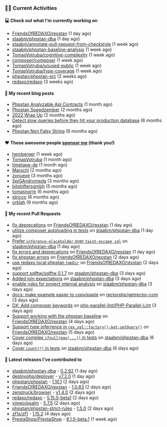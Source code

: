 ### 👨‍💻 Current Activities


#### 💻 Check out what I'm currently working on

- [FriendsOfREDAXO/rexstan](https://github.com/FriendsOfREDAXO/rexstan) (1 day ago)
- [staabm/phpstan-dba](https://github.com/staabm/phpstan-dba) (1 day ago)
- [staabm/annotate-pull-request-from-checkstyle](https://github.com/staabm/annotate-pull-request-from-checkstyle) (1 week ago)
- [staabm/phpstan-baseline-analysis](https://github.com/staabm/phpstan-baseline-analysis) (1 week ago)
- [TomasVotruba/cognitive-complexity](https://github.com/TomasVotruba/cognitive-complexity) (1 week ago)
- [composer/composer](https://github.com/composer/composer) (1 week ago)
- [TomasVotruba/unused-public](https://github.com/TomasVotruba/unused-public) (1 week ago)
- [TomasVotruba/type-coverage](https://github.com/TomasVotruba/type-coverage) (1 week ago)
- [phpstan/phpstan-src](https://github.com/phpstan/phpstan-src) (2 weeks ago)
- [redaxo/redaxo](https://github.com/redaxo/redaxo) (3 weeks ago)


#### 📜 My recent blog posts

- [Phpstan Analyzable Api Contracts](https://staabm.github.io/2022/12/29/phpstan-analyzable-api-contracts.html) (1 month ago)
- [Phpstan Speedzember](https://staabm.github.io/2022/12/23/phpstan-speedzember.html) (2 months ago)
- [2022 Wrap Up](https://staabm.github.io/2022/12/20/2022-wrap-up.html) (2 months ago)
- [Detect slow queries before they hit your production database](https://staabm.github.io/2022/08/16/phpstan-dba-query-plan-analysis.html) (6 months ago)
- [Phpstan Non Falsy String](https://staabm.github.io/2022/08/11/phpstan-non-falsy-string.html) (6 months ago)


#### ❤️ These awesome people [sponsor me](https://github.com/sponsors/staabm) (thank you!)

- [hemberger](https://github.com/hemberger) (1 week ago)
- [TomasVotruba](https://github.com/TomasVotruba) (1 month ago)
- [timetape-de](https://github.com/timetape-de) (1 month ago)
- [Marschl](https://github.com/Marschl) (2 months ago)
- [zonuexe](https://github.com/zonuexe) (3 months ago)
- [SpiGAndromeda](https://github.com/SpiGAndromeda) (3 months ago)
- [bitshiftersgmbh](https://github.com/bitshiftersgmbh) (5 months ago)
- [tomasnorre](https://github.com/tomasnorre) (6 months ago)
- [elricco](https://github.com/elricco) (8 months ago)
- [orklah](https://github.com/orklah) (9 months ago)


#### 🔨 My recent Pull Requests

- [fix deprecations](https://github.com/FriendsOfREDAXO/rexstan/pull/341) on [FriendsOfREDAXO/rexstan](https://github.com/FriendsOfREDAXO/rexstan) (1 day ago)
- [utilize composer autoloading in tests](https://github.com/staabm/phpstan-dba/pull/537) on [staabm/phpstan-dba](https://github.com/staabm/phpstan-dba) (1 day ago)
- [Prefer `inference-placeholder` over `taint-escape sql`](https://github.com/staabm/phpstan-dba/pull/536) on [staabm/phpstan-dba](https://github.com/staabm/phpstan-dba) (1 day ago)
- [fix errors and deprecations](https://github.com/FriendsOfREDAXO/rexstan/pull/339) on [FriendsOfREDAXO/rexstan](https://github.com/FriendsOfREDAXO/rexstan) (1 day ago)
- [fix phpstan errors](https://github.com/FriendsOfREDAXO/rexstan/pull/332) on [FriendsOfREDAXO/rexstan](https://github.com/FriendsOfREDAXO/rexstan) (2 days ago)
- [use redaxo local phpstan `tmpDir`](https://github.com/FriendsOfREDAXO/rexstan/pull/329) on [FriendsOfREDAXO/rexstan](https://github.com/FriendsOfREDAXO/rexstan) (2 days ago)
- [support sqlftw/sqlftw 0.1.7](https://github.com/staabm/phpstan-dba/pull/533) on [staabm/phpstan-dba](https://github.com/staabm/phpstan-dba) (3 days ago)
- [Added join expectations](https://github.com/staabm/phpstan-dba/pull/531) on [staabm/phpstan-dba](https://github.com/staabm/phpstan-dba) (3 days ago)
- [enable rules for project internal analysis](https://github.com/staabm/phpstan-dba/pull/530) on [staabm/phpstan-dba](https://github.com/staabm/phpstan-dba) (3 days ago)
- [docs: make example easier to copy/paste](https://github.com/rectorphp/getrector-com/pull/1082) on [rectorphp/getrector-com](https://github.com/rectorphp/getrector-com) (3 days ago)
- [DX: Add composer keywords](https://github.com/php-parallel-lint/PHP-Parallel-Lint/pull/134) on [php-parallel-lint/PHP-Parallel-Lint](https://github.com/php-parallel-lint/PHP-Parallel-Lint) (3 days ago)
- [Support working with the phpstan baseline](https://github.com/FriendsOfREDAXO/rexstan/pull/327) on [FriendsOfREDAXO/rexstan](https://github.com/FriendsOfREDAXO/rexstan) (4 days ago)
- [Support type inferrence in `rex_sql::factory()-&gt;setQuery()`](https://github.com/FriendsOfREDAXO/rexstan/pull/326) on [FriendsOfREDAXO/rexstan](https://github.com/FriendsOfREDAXO/rexstan) (5 days ago)
- [Cover complex `ifnull(max(...))` in tests](https://github.com/staabm/phpstan-dba/pull/526) on [staabm/phpstan-dba](https://github.com/staabm/phpstan-dba) (6 days ago)
- [Cover `count(*)` in tests](https://github.com/staabm/phpstan-dba/pull/525) on [staabm/phpstan-dba](https://github.com/staabm/phpstan-dba) (6 days ago)


#### 🔭 Latest releases I've contributed to

- [staabm/phpstan-dba](https://github.com/staabm/phpstan-dba) - [0.2.62](https://github.com/staabm/phpstan-dba/releases/tag/0.2.62) (1 day ago)
- [deployphp/deployer](https://github.com/deployphp/deployer) - [v7.2.0](https://github.com/deployphp/deployer/releases/tag/v7.2.0) (1 day ago)
- [phpstan/phpstan](https://github.com/phpstan/phpstan) - [1.10.1](https://github.com/phpstan/phpstan/releases/tag/1.10.1) (2 days ago)
- [FriendsOfREDAXO/rexstan](https://github.com/FriendsOfREDAXO/rexstan) - [1.0.83](https://github.com/FriendsOfREDAXO/rexstan/releases/tag/1.0.83) (2 days ago)
- [zenstruck/browser](https://github.com/zenstruck/browser) - [v1.4.0](https://github.com/zenstruck/browser/releases/tag/v1.4.0) (2 days ago)
- [redaxo/redaxo](https://github.com/redaxo/redaxo) - [5.15.0-beta1](https://github.com/redaxo/redaxo/releases/tag/5.15.0-beta1) (2 days ago)
- [vimeo/psalm](https://github.com/vimeo/psalm) - [5.7.5](https://github.com/vimeo/psalm/releases/tag/5.7.5) (2 days ago)
- [phpstan/phpstan-strict-rules](https://github.com/phpstan/phpstan-strict-rules) - [1.5.0](https://github.com/phpstan/phpstan-strict-rules/releases/tag/1.5.0) (2 days ago)
- [zf1s/zf1](https://github.com/zf1s/zf1) - [1.15.2](https://github.com/zf1s/zf1/releases/tag/1.15.2) (4 days ago)
- [PrestaShop/PrestaShop](https://github.com/PrestaShop/PrestaShop) - [8.1.0-beta.1](https://github.com/PrestaShop/PrestaShop/releases/tag/8.1.0-beta.1) (1 week ago)
